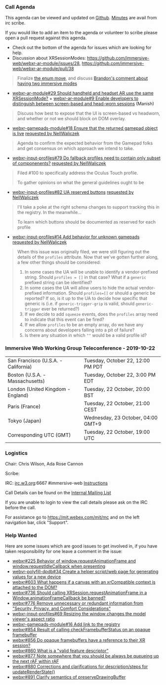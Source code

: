 ### Call Agenda

This agenda can be viewed and updated on [Github](https://github.com/immersive-web/administrivia/blob/master/meetings/wg/2019-10-22-Immersive_Web_Working_Group_Teleconference-agenda.md).
[Minutes](https://www.w3.org/2019/10/22-immersive-web-minutes.html) are avail from irc scribe.

If you would like to add an item to the agenda or volunteer to scribe please open a pull request against this agenda.

* Check out the bottom of the agenda for issues which are looking for help.
* Discussion about XRSessionModes: https://github.com/immersive-web/webxr-ar-module/issues/28, https://github.com/immersive-web/webxr-ar-module/pull/38
> Finalize [the enum move](https://github.com/immersive-web/webxr-ar-module/pull/38), and discuss [Brandon's comment about having two immersive modes](https://github.com/immersive-web/webxr-ar-module/issues/28#issuecomment-540811746)
* [webxr-ar-module#29 Should handheld and headset AR use the same XRSessionMode?](https://github.com/immersive-web/webxr-ar-module/issues/29) + [webxr-ar-module#9 Enable developers to distinguish between screen-based and head-worn sessions](https://github.com/immersive-web/webxr-ar-module/issues/9) (Manish)
> Discuss how best to expose that the UI is screen-based vs headworn, and whether or not we should block on DOM overlay.
* [webxr-gamepads-module#18 Ensure that the returned gamepad object is live](https://github.com/immersive-web/webxr-gamepads-module/issues/18) [requested by NellWaliczek](https://github.com/immersive-web/webxr-gamepads-module/issues/18#issuecomment-540758145)
> Agenda to confirm the expected behavior from the Gamepad folks and get consensus on which approach we intend to take.
* [webxr-input-profiles#79 Do fallback profiles need to contain only subset of componenents?](https://github.com/immersive-web/webxr-input-profiles/issues/79) [requested by NellWaliczek](https://github.com/immersive-web/webxr-input-profiles/issues/79#issuecomment-540135141)
> Filed #100 to specifically address the Oculus Touch profile.
>
> To gather opinions on what the general guidelines ought to be
* [webxr-input-profiles#82 UA reserved buttons](https://github.com/immersive-web/webxr-input-profiles/issues/82) [requested by NellWaliczek](https://github.com/immersive-web/webxr-input-profiles/issues/82#issuecomment-540136280)
> I'll take a poke at the right schema changes to support tracking this in the registry.  In the meanwhile...
>
> To learn which buttons should be documented as reserved for each profile
* [webxr-input-profiles#14 Add behavior for unknown gamepads](https://github.com/immersive-web/webxr-input-profiles/issues/14) [requested by NellWaliczek](https://github.com/immersive-web/webxr-input-profiles/issues/14#issuecomment-544731669)
> When this issue was originally filed, we were still figuring out the details of the `profiles` attribute.  Now that we've gotten further along, a few other things should be considered:
>1.  In some cases the UA will be unable to identify a vendor-prefixed string.  Should `profiles = []` in that case?  What if a `generic` prefixed string can be identified?
>1. In some cases the UA will allow users to hide the actual vendor-prefixed information.  Should `profiles=[]` or should a generic be reported? If so, is it up to the UA to decide how specific that generic is (i.e. if `generic-trigger-grip` is valid, should `generic-trigger` ever be returned?)
>1. If we decide to add `squeeze` events, does the `profiles` array need to indicate that this event can be fired?
>1. If we allow `profiles` to be an empty array, do we have any concerns about developers falling into a pit of failure?
>1. Is there any situation in which `""` would be a valid profile id?
### Immersive Web Working Group Teleconference - 2019-10-22

<table>
<tr><td> San Francisco (U.S.A. - California) <td> Tuesday, October 22, 12:00 PM PDT
<tr><td> Boston (U.S.A. - Massachusetts) <td> Tuesday, October 22, 3:00 PM EDT
<tr><td> London (United Kingdom - England) <td> Tuesday, 22 October, 20:00 BST
<tr><td> Paris (France) <td> Tuesday, 22 October, 21:00 CEST
<tr><td> Tokyo (Japan) <td> Wednesday, 23 October, 04:00 GMT+9
<tr><td> Corresponding UTC (GMT) <td> Tuesday, 22 October, 19:00 UTC
</table>

### Logistics

Chair: Chris Wilson, Ada Rose Cannon

Scribe:

IRC: [irc.w3.org](http://irc.w3.org/):6667 #immersive-web [Instructions](https://github.com/immersive-web/administrivia/blob/master/IRC.md)

Call Details can be found on the [Internal Mailing List](https://lists.w3.org/Archives/Member/internal-immersive-web/2019Feb/0002.html)

If you are unable to login to view the call details please ask on the IRC before the call.

For assistance go to https://mit.webex.com/mit/mc  and on the left navigation bar, click "Support".

### Help Wanted

Here are some issues which are good issues to get involved in, if you have taken responsibility for one leave a comment in the issue:

- [webxr#225 Behavior of window.requestAnimationFrame and window.requestIdleCallback when presenting](https://github.com/immersive-web/webxr/issues/225)
- [webvr-polyfill-dpdb#34 Create a helper script/web page for generating values for a new device](https://github.com/immersive-web/webvr-polyfill-dpdb/issues/34)
- [webxr#603 What happens if a canvas with an xrCompatible context is attached to the DOM?](https://github.com/immersive-web/webxr/issues/603)
- [webxr#736 Should calling XRSession.requestAnimationFrame in a Window.animationFrameCallback be banned?](https://github.com/immersive-web/webxr/issues/736)
- [webxr#776 Remove unnecessary or redundant information from "Security, Privacy, and Comfort Considerations" ](https://github.com/immersive-web/webxr/issues/776)
- [webxr-input-profiles#69 Resizing the window changes the model viewer's aspect ratio](https://github.com/immersive-web/webxr-input-profiles/issues/69)
- [webxr-gamepads-module#16 Add link to the registry](https://github.com/immersive-web/webxr-gamepads-module/issues/16)
- [webxr#854 Result of calling checkFramebufferStatus on an opaque framebuffer](https://github.com/immersive-web/webxr/issues/854)
- [webxr#856 Do opaque framebuffers have a reference to their XR session?](https://github.com/immersive-web/webxr/issues/856)
- [webxr#860 What is a "valid feature descriptor"](https://github.com/immersive-web/webxr/issues/860)
- [webxr#877 Note somewhere that you should be always be queueing up the next rAF within rAF](https://github.com/immersive-web/webxr/issues/877)
- [webxr#880 Corrections and clarifications for description/steps for updateRenderState()](https://github.com/immersive-web/webxr/issues/880)
- [webxr#891 Clarify semantics of preserveDrawingBuffer](https://github.com/immersive-web/webxr/issues/891)
